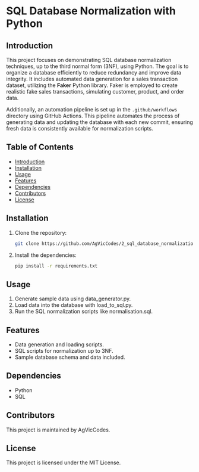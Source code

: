 # SQL Database Normalization with Python

## Introduction
This project focuses on demonstrating SQL database normalization techniques, up to the third normal form (3NF), using Python. The goal is to organize a database efficiently to reduce redundancy and improve data integrity. It includes automated data generation for a sales transaction dataset, utilizing the **Faker** Python library. Faker is employed to create realistic fake sales transactions, simulating customer, product, and order data.

Additionally, an automation pipeline is set up in the `.github/workflows` directory using GitHub Actions. This pipeline automates the process of generating data and updating the database with each new commit, ensuring fresh data is consistently available for normalization scripts.

## Table of Contents
- [Introduction](#introduction)
- [Installation](#installation)
- [Usage](#usage)
- [Features](#features)
- [Dependencies](#dependencies)
- [Contributors](#contributors)
- [License](#license)

## Installation
1. Clone the repository:
   ```bash
   git clone https://github.com/AgVicCodes/2_sql_database_normalization_with_python.git
2. Install the dependencies:
   ```bash
   pip install -r requirements.txt
## Usage
1. Generate sample data using data_generator.py.
2. Load data into the database with load_to_sql.py.
3. Run the SQL normalization scripts like normalisation.sql.
## Features
- Data generation and loading scripts.
- SQL scripts for normalization up to 3NF.
- Sample database schema and data included.
## Dependencies
- Python
- SQL
## Contributors
This project is maintained by AgVicCodes.

## License
This project is licensed under the MIT License.
